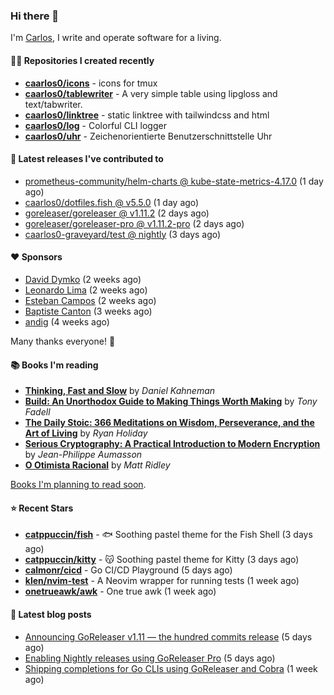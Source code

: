 ### Hi there 👋

I'm [Carlos](https://caarlos0.dev), I write and operate software for a living.

#### 👨‍💻 Repositories I created recently
- **[caarlos0/icons](https://github.com/caarlos0/icons)** - icons for tmux
- **[caarlos0/tablewriter](https://github.com/caarlos0/tablewriter)** - A very simple table using lipgloss and text/tabwriter.
- **[caarlos0/linktree](https://github.com/caarlos0/linktree)** - static linktree with tailwindcss and html
- **[caarlos0/log](https://github.com/caarlos0/log)** - Colorful CLI logger
- **[caarlos0/uhr](https://github.com/caarlos0/uhr)** - Zeichenorientierte Benutzerschnittstelle Uhr

#### 🚀 Latest releases I've contributed to


- [prometheus-community/helm-charts @ kube-state-metrics-4.17.0](https://github.com/prometheus-community/helm-charts/releases/tag/kube-state-metrics-4.17.0) (1 day ago)
- [caarlos0/dotfiles.fish @ v5.5.0](https://github.com/caarlos0/dotfiles.fish/releases/tag/v5.5.0) (1 day ago)
- [goreleaser/goreleaser @ v1.11.2](https://github.com/goreleaser/goreleaser/releases/tag/v1.11.2) (2 days ago)
- [goreleaser/goreleaser-pro @ v1.11.2-pro](https://github.com/goreleaser/goreleaser-pro/releases/tag/v1.11.2-pro) (2 days ago)
- [caarlos0-graveyard/test @ nightly](https://github.com/caarlos0-graveyard/test/releases/tag/nightly) (3 days ago)

#### ❤️ Sponsors
- [David Dymko](https://github.com/ddymko) (2 weeks ago)
- [Leonardo Lima](https://github.com/leozz37) (2 weeks ago)
- [Esteban Campos](https://github.com/stvmachine) (2 weeks ago)
- [Baptiste Canton](https://github.com/batmac) (3 weeks ago)
- [andig](https://github.com/andig) (4 weeks ago)

Many thanks everyone! 🙏

#### 📚 Books I'm reading
- **[Thinking, Fast and Slow](https://www.goodreads.com/book/show/13135899-thinking-fast-and-slow)** by _Daniel Kahneman_
- **[Build: An Unorthodox Guide to Making Things Worth Making](https://www.goodreads.com/book/show/58733670-build)** by _Tony Fadell_
- **[The Daily Stoic: 366 Meditations on Wisdom, Perseverance, and the Art of Living](https://www.goodreads.com/book/show/29093292-the-daily-stoic)** by _Ryan Holiday_
- **[Serious Cryptography: A Practical Introduction to Modern Encryption](https://www.goodreads.com/book/show/36265193-serious-cryptography)** by _Jean-Philippe Aumasson_
- **[O Otimista Racional](https://www.goodreads.com/book/show/32706964-o-otimista-racional)** by _Matt Ridley_

[Books I'm planning to read soon](https://www.amazon.com.br/hz/wishlist/ls/EB8P7VS717SV).

#### ⭐ Recent Stars


- **[catppuccin/fish](https://github.com/catppuccin/fish)** - 🐟 Soothing pastel theme for the Fish Shell (3 days ago)
- **[catppuccin/kitty](https://github.com/catppuccin/kitty)** - 😽 Soothing pastel theme for Kitty (3 days ago)
- **[calmonr/cicd](https://github.com/calmonr/cicd)** - Go CI/CD Playground (5 days ago)
- **[klen/nvim-test](https://github.com/klen/nvim-test)** - A Neovim wrapper for running tests (1 week ago)
- **[onetrueawk/awk](https://github.com/onetrueawk/awk)** - One true awk (1 week ago)

#### 📄 Latest blog posts
- [Announcing GoReleaser v1.11 — the hundred commits release](https://carlosbecker.com/posts/goreleaser-v1.11/) (5 days ago)
- [Enabling Nightly releases using GoReleaser Pro](https://carlosbecker.com/posts/goreleaser-nightly/) (5 days ago)
- [Shipping completions for Go CLIs using GoReleaser and Cobra](https://carlosbecker.com/posts/golang-completions-cobra/) (1 week ago)

